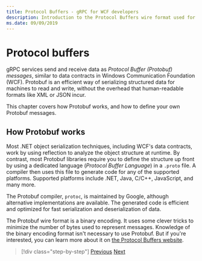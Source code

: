 ```yaml
---
title: Protocol Buffers - gRPC for WCF developers
description: Introduction to the Protocol Buffers wire format used for gRPC networking.
ms.date: 09/09/2019
---
```


# Protocol buffers

gRPC services send and receive data as *Protocol Buffer (Protobuf) messages*, similar to data contracts in Windows Communication Foundation (WCF). Protobuf is an efficient way of serializing structured data for machines to read and write, without the overhead that human-readable formats like XML or JSON incur.

This chapter covers how Protobuf works, and how to define your own Protobuf messages.

## How Protobuf works

Most .NET object serialization techniques, including WCF's data contracts, work by using reflection to analyze the object structure at runtime. By contrast, most Protobuf libraries require you to define the structure up front by using a dedicated language (*Protocol Buffer Language*) in a `.proto` file. A compiler then uses this file to generate code for any of the supported platforms. Supported platforms include .NET, Java, C/C++, JavaScript, and many more. 

The Protobuf compiler, `protoc`, is maintained by Google, although alternative implementations are available. The generated code is efficient and optimized for fast serialization and deserialization of data.

The Protobuf wire format is a binary encoding. It uses some clever tricks to minimize the number of bytes used to represent messages. Knowledge of the binary encoding format isn't necessary to use Protobuf. But if you're interested, you can learn more about it on [the Protocol Buffers website](https://developers.google.com/protocol-buffers/docs/encoding).

>[!div class="step-by-step"]
>[Previous](why-grpc.md)
>[Next](protobuf-messages.md)
